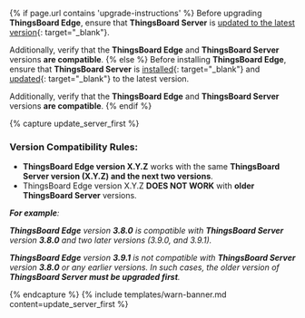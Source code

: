 {% if page.url contains 'upgrade-instructions' %}
Before upgrading **ThingsBoard Edge**, ensure that **ThingsBoard Server** is [updated to the latest version](/docs/user-guide/install/{{docsPrefix}}upgrade-instructions/){: target="_blank"}.

Additionally, verify that the **ThingsBoard Edge** and **ThingsBoard Server** versions **are compatible**.
{% else %}
Before installing **ThingsBoard Edge**, ensure that **ThingsBoard Server** is [installed](/docs/user-guide/install/{{peDocsPrefix}}installation-options/){: target="_blank"} and [updated](/docs/user-guide/install/{{peDocsPrefix}}upgrade-instructions/){: target="_blank"} to the latest version.

Additionally, verify that the **ThingsBoard Edge** and **ThingsBoard Server** versions **are compatible**.
{% endif %}

{% capture update_server_first %}
### **Version Compatibility Rules:**
* **ThingsBoard Edge version X.Y.Z** works with the same **ThingsBoard Server version (X.Y.Z) and the next two versions**.
* ThingsBoard Edge version X.Y.Z **DOES NOT WORK** with **older ThingsBoard Server** versions.

_**For example**:_ 

_**ThingsBoard Edge** version **3.8.0** is compatible with **ThingsBoard Server** version **3.8.0** and two later versions (3.9.0, and 3.9.1)._

_**ThingsBoard Edge** version **3.9.1** is not compatible with **ThingsBoard Server** version **3.8.0** or any earlier versions. In such cases, the older version of **ThingsBoard Server must be upgraded first**._

{% endcapture %}
{% include templates/warn-banner.md content=update_server_first %}
